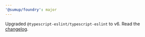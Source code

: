 ```yaml
---
'@sumup/foundry': major
---
```


Upgraded `@typescript-eslint/typescript-eslint` to v6. Read the [changelog](https://github.com/typescript-eslint/typescript-eslint/blob/main/CHANGELOG.md).
